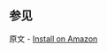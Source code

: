 ## 参见

原文 - [Install on Amazon]( https://docs.mongodb.com/manual/tutorial/install-mongodb-on-amazon/ )

